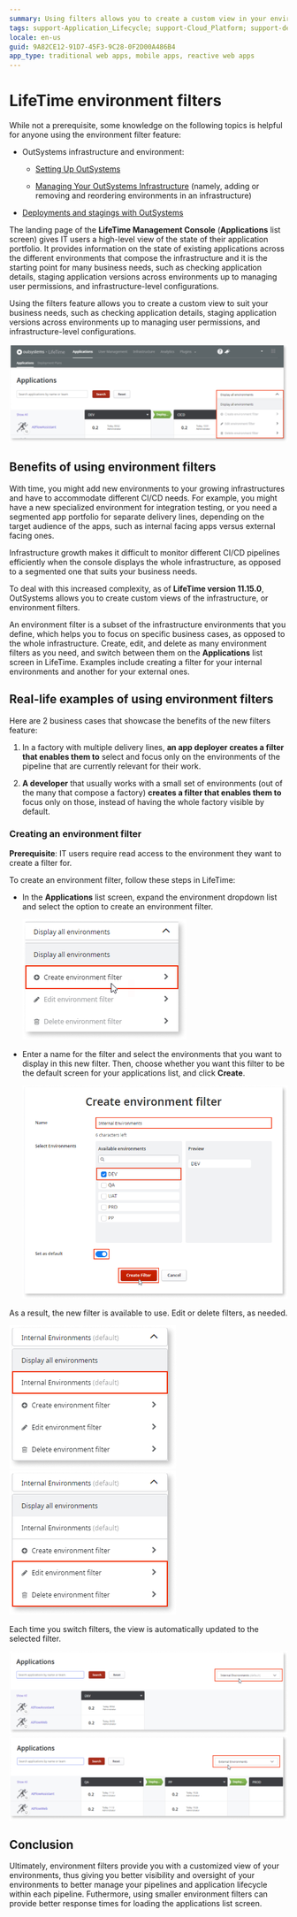 ```yaml
---
summary: Using filters allows you to create a custom view in your environments.
tags: support-Application_Lifecycle; support-Cloud_Platform; support-devOps
locale: en-us
guid: 9A82CE12-91D7-45F3-9C28-0F2D00A486B4
app_type: traditional web apps, mobile apps, reactive web apps
---
```

# LifeTime environment filters

<div class="info" markdown="1">

 While not a prerequisite, some knowledge on the following topics is helpful for anyone using the environment filter feature:

* OutSystems infrastructure and environment:

    * [Setting Up OutSystems](../setup-maintain/setup/intro.md)

    * [Managing Your OutSystems Infrastructure](../managing-the-applications-lifecycle/initial-setup-of-an-infrastructure.md) (namely, adding or removing and reordering environments in an infrastructure)

* [Deployments and stagings with OutSystems](https://www.outsystems.com/evaluation-guide/how-does-outsystems-handle-deployment-and-staging/)

</div>

The landing page of the **LifeTime Management Console** (**Applications** list screen) gives IT users a high-level view of the state of their application portfolio. It provides information on the state of existing applications across the different environments that compose the infrastructure and it is the starting point for many  business needs, such as checking application details, staging application versions across environments up to managing user permissions, and infrastructure-level configurations.

Using the filters feature allows you to create a custom view to suit your business needs, such as checking application details, staging application versions across environments up to managing user permissions, and infrastructure-level configurations.

![Applications screen](images/applications-lt.png)

## Benefits of using environment filters

With time, you might add new environments to your growing infrastructures and have to accommodate different CI/CD needs. For example, you might have a new specialized environment for integration testing, or you need a segmented app portfolio for separate delivery lines, depending on the target audience of the apps, such as internal facing apps versus external facing ones.

Infrastructure growth makes it difficult to monitor different CI/CD pipelines efficiently when the console displays the whole infrastructure, as opposed to a segmented one that suits your business needs.

To deal with this increased complexity, as of **LifeTime version 11.15.0**, OutSystems allows you to create custom views of the infrastructure, or environment filters. 

An environment filter is a subset of the infrastructure environments that you define, which helps you to focus on specific business cases, as opposed to the whole infrastructure. Create, edit, and delete as many environment filters as you need, and switch between them on the **Applications** list screen in LifeTime. Examples include creating a filter for your internal environments and another for your external ones. 

## Real-life examples of using environment filters

Here are 2 business cases that showcase the benefits of the new filters feature:

1. In a factory with multiple delivery lines, **an app deployer creates a filter that enables them to** select and focus only on the environments of the pipeline that are currently relevant for their work.

1. **A developer** that usually works with a small set of environments (out of the many that compose a factory) **creates a filter that enables them to** focus only on those, instead of having the whole factory visible by default.

### Creating an environment filter

**Prerequisite**: IT users require read access to the environment they want to create a filter for. 

To create an environment filter, follow these steps in LifeTime:

* In the **Applications** list screen, expand the environment dropdown list and select the option to create an environment filter.

    ![Create environment filter](images/create-filter-1-lt.png)

* Enter a name for the filter and select the environments that you want to display in this new filter. Then, choose whether you want this filter to be the default screen for your applications list, and click **Create**.

    ![Enter environment name](images/create-filter-2-lt.png)

As a result, the new filter is available to use. Edit or delete filters, as needed.

![Successful filter result](images/result-successful-filter-list-lt.png)
![Edit filter and delete filter](images/edit-delete-filter-lt.png)

Each time you switch filters, the view is automatically updated to the selected filter.

![Successful filter result](images/internal-filter-lt.png)
![Edit filter and delete filter](images/external-filter-lt.png)

## Conclusion

Ultimately, environment filters provide you with a customized view of your environments, thus giving you better visibility and oversight of your environments to better manage your pipelines and application lifecycle within each pipeline. Futhermore, using smaller environment filters can provide better response times for loading the applications list screen.
